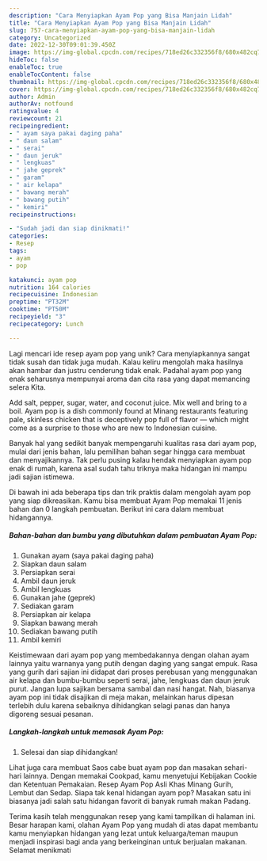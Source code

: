 ```yaml
---
description: "Cara Menyiapkan Ayam Pop yang Bisa Manjain Lidah"
title: "Cara Menyiapkan Ayam Pop yang Bisa Manjain Lidah"
slug: 757-cara-menyiapkan-ayam-pop-yang-bisa-manjain-lidah
category: Uncategorized
date: 2022-12-30T09:01:39.450Z
image: https://img-global.cpcdn.com/recipes/718ed26c332356f8/680x482cq70/ayam-pop-foto-resep-utama.jpg
hideToc: false
enableToc: true
enableTocContent: false
thumbnail: https://img-global.cpcdn.com/recipes/718ed26c332356f8/680x482cq70/ayam-pop-foto-resep-utama.jpg
cover: https://img-global.cpcdn.com/recipes/718ed26c332356f8/680x482cq70/ayam-pop-foto-resep-utama.jpg
author: Admin
authorAv: notfound
ratingvalue: 4
reviewcount: 21
recipeingredient:
- " ayam saya pakai daging paha"
- " daun salam"
- " serai"
- " daun jeruk"
- " lengkuas"
- " jahe geprek"
- " garam"
- " air kelapa"
- " bawang merah"
- " bawang putih"
- " kemiri"
recipeinstructions:

- "Sudah jadi dan siap dinikmati!"
categories:
- Resep
tags:
- ayam
- pop

katakunci: ayam pop 
nutrition: 164 calories
recipecuisine: Indonesian
preptime: "PT32M"
cooktime: "PT50M"
recipeyield: "3"
recipecategory: Lunch

---
```





Lagi mencari ide resep ayam pop yang unik? Cara menyiapkannya sangat tidak susah dan tidak juga mudah. Kalau keliru mengolah maka hasilnya akan hambar dan justru cenderung tidak enak. Padahal ayam pop yang enak seharusnya mempunyai aroma dan cita rasa yang dapat memancing selera Kita.





Add salt, pepper, sugar, water, and coconut juice. Mix well and bring to a boil. Ayam pop is a dish commonly found at Minang restaurants featuring pale, skinless chicken that is deceptively pop full of flavor — which might come as a surprise to those who are new to Indonesian cuisine.

Banyak hal yang sedikit banyak mempengaruhi kualitas rasa dari ayam pop, mulai dari jenis bahan, lalu pemilihan bahan segar hingga cara membuat dan menyajikannya. Tak perlu pusing kalau hendak menyiapkan ayam pop enak di rumah, karena asal sudah tahu triknya maka hidangan ini mampu jadi sajian istimewa.






Di bawah ini ada beberapa tips dan trik praktis dalam mengolah ayam pop yang siap dikreasikan. Kamu bisa membuat Ayam Pop memakai 11 jenis bahan dan 0 langkah pembuatan. Berikut ini cara dalam membuat hidangannya.

<!--inarticleads1-->

##### Bahan-bahan dan bumbu yang dibutuhkan dalam pembuatan Ayam Pop:

1. Gunakan  ayam (saya pakai daging paha)
1. Siapkan  daun salam
1. Persiapkan  serai
1. Ambil  daun jeruk
1. Ambil  lengkuas
1. Gunakan  jahe (geprek)
1. Sediakan  garam
1. Persiapkan  air kelapa
1. Siapkan  bawang merah
1. Sediakan  bawang putih
1. Ambil  kemiri


Keistimewaan dari ayam pop yang membedakannya dengan olahan ayam lainnya yaitu warnanya yang putih dengan daging yang sangat empuk. Rasa yang gurih dari sajian ini didapat dari proses perebusan yang menggunakan air kelapa dan bumbu-bumbu seperti serai, jahe, lengkuas dan daun jeruk purut. Jangan lupa sajikan bersama sambal dan nasi hangat. Nah, biasanya ayam pop ini tidak disajikan di meja makan, melainkan harus dipesan terlebih dulu karena sebaiknya dihidangkan selagi panas dan hanya digoreng sesuai pesanan. 

<!--inarticleads2-->

##### Langkah-langkah untuk memasak Ayam Pop:


1. Selesai dan siap dihidangkan!

Lihat juga cara membuat Saos cabe buat ayam pop dan masakan sehari-hari lainnya. Dengan memakai Cookpad, kamu menyetujui Kebijakan Cookie dan Ketentuan Pemakaian. Resep Ayam Pop Asli Khas Minang Gurih, Lembut dan Sedap. Siapa tak kenal hidangan ayam pop? Masakan satu ini biasanya jadi salah satu hidangan favorit di banyak rumah makan Padang. 

Terima kasih telah menggunakan resep yang kami tampilkan di halaman ini. Besar harapan kami, olahan Ayam Pop yang mudah di atas dapat membantu kamu menyiapkan hidangan yang lezat untuk keluarga/teman maupun menjadi inspirasi bagi anda yang berkeinginan untuk berjualan makanan. Selamat menikmati
